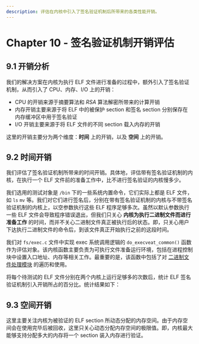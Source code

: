 ```yaml
---
description: 评估在内核中引入了签名验证机制后所带来的各类性能开销。
---
```


# Chapter 10 - 签名验证机制开销评估

## 9.1 开销分析

我们的解决方案在内核为执行 ELF 文件进行准备的过程中，额外引入了签名验证机制，从而引入了 CPU、内存、I/O 上的开销：

* CPU 的开销来源于摘要算法和 _RSA_ 算法解密所带来的计算开销
* 内存开销主要来源于将 ELF 中的被保护 section 和签名 section 分别保存在内存缓冲区中用于签名验证
* I/O 开销主要来源于将 ELF 文件的不同 section 载入内存的开销

这里的开销主要分为两个维度：**时间** 上的开销，以及 **空间** 上的开销。

## 9.2 时间开销

我们评估了签名验证机制所带来的时间开销。具体地，评估带有签名验证机制的内核，在执行一个 ELF 文件前的准备工作中，比不进行签名验证的内核慢多少。

我们选用的测试对象是 `/bin` 下的一些系统内置命令，它们实际上都是 ELF 文件，如 `ls` `mv` 等。我们对它们进行签名后，分别在带有签名验证机制的内核与不带签名验证机制的内核上，以空参数执行这些 ELF 程序足够多次。虽然以默认参数执行一些 ELF 文件会导致程序错误退出，但我们只关心 **内核为执行二进制文件而进行准备工作** 的时间，而并不关心二进制文件真正被执行后的状态。即，只关心用户下达执行二进制文件的命令后，到该文件真正开始执行之前的这段时间。

我们对 `fs/exec.c` 文件中实现 exec 系统调用逻辑的 `do_execveat_common()` 函数作为评估对象。该内核函数主要负责为可执行文件准备运行环境，包括在进程控制块中设置入口地址、内存等相关工作。最重要的是，该函数中包括了对 [二进制文件处理模块](../group-1-kernel-signature-verification/chapter-1-binary-execution-procedure.md#13-er-jin-zhi-wen-jian-ge-shi-chu-li-cheng-xu-binary-format-handler) 的遍历和使用。

将每个待测试的 ELF 文件分别在两个内核上运行足够多的次数后，统计 ELF 签名验证机制引入开销所占的百分比。统计结果如下：



## 9.3 空间开销

这里主要关注内核为被验证的 ELF section 所动态分配的内存空间。由于内存空间会在使用完毕后被回收，这里只关心动态分配内存空间的极限值。即，内核最大能够支持分配多大的内存将一个 section 装入内存进行验证。

